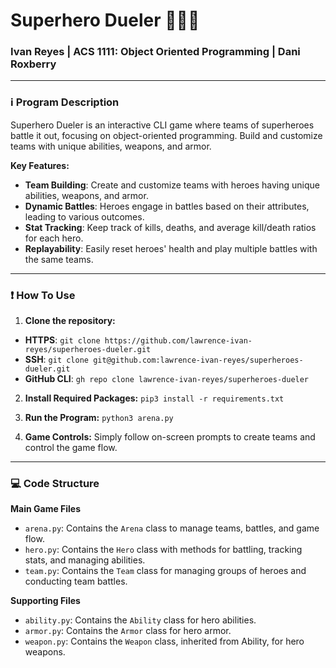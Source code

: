 # Superhero Dueler 🦸🏻‍♂️
### Ivan Reyes | ACS 1111: Object Oriented Programming | Dani Roxberry

---

### ℹ️ Program Description
Superhero Dueler is an interactive CLI game where teams of superheroes battle it out, focusing on object-oriented programming. Build and customize teams with unique abilities, weapons, and armor. 

**Key Features:**
- **Team Building**: Create and customize teams with heroes having unique abilities, weapons, and armor.
- **Dynamic Battles**: Heroes engage in battles based on their attributes, leading to various outcomes.
- **Stat Tracking**: Keep track of kills, deaths, and average kill/death ratios for each hero.
- **Replayability**: Easily reset heroes' health and play multiple battles with the same teams.

---

### ❗️ How To Use
1. **Clone the repository:**
- **HTTPS**: `git clone https://github.com/lawrence-ivan-reyes/superheroes-dueler.git`  
- **SSH**: `git clone git@github.com:lawrence-ivan-reyes/superheroes-dueler.git`  
- **GitHub CLI**: `gh repo clone lawrence-ivan-reyes/superheroes-dueler` 

2. **Install Required Packages:** `pip3 install -r requirements.txt`

3. **Run the Program:** `python3 arena.py`

4. **Game Controls:** Simply follow on-screen prompts to create teams and control the game flow.

---

### 💻 Code Structure
**Main Game Files**
- `arena.py`: Contains the `Arena` class to manage teams, battles, and game flow.
- `hero.py`: Contains the `Hero` class with methods for battling, tracking stats, and managing abilities.
- `team.py`: Contains the `Team` class for managing groups of heroes and conducting team battles.

**Supporting Files**
- `ability.py`: Contains the `Ability` class for hero abilities.
- `armor.py`: Contains the `Armor` class for hero armor.
- `weapon.py`: Contains the `Weapon` class, inherited from Ability, for hero weapons.
